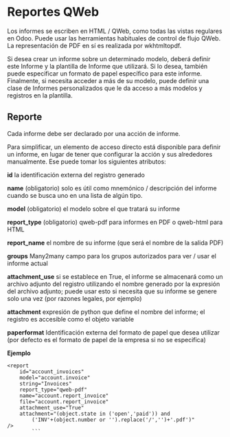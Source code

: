 # Reportes QWeb

Los informes se escriben en HTML / QWeb, como todas las vistas regulares en Odoo. 
Puede usar las herramientas habituales de control de flujo QWeb.
La representación de PDF en sí es realizada por wkhtmltopdf.

Si desea crear un informe sobre un determinado modelo, 
deberá definir este Informe y la plantilla de Informe que utilizará. 
Si lo desea, también puede especificar un formato de papel específico para este informe. 
Finalmente, si necesita acceder a más de su modelo, puede definir una clase de Informes 
personalizados que le da acceso a más modelos y registros en la plantilla.

## Reporte


Cada informe debe ser declarado por una acción de informe.

Para simplificar, un elemento de acceso directo <report> 
está disponible para definir un informe, 
en lugar de tener que configurar la acción y sus alrededores manualmente. 
Ese <report> puede tomar los siguientes atributos:

**id**
la identificación externa del registro generado

**name** (obligatorio)
solo es útil como mnemónico / descripción del informe cuando se busca uno en una lista de algún tipo.

**model** (obligatorio)
el modelo sobre el que tratará su informe

**report_type** (obligatorio)
qweb-pdf para informes en PDF o qweb-html para HTML

**report_name**
el nombre de su informe (que será el nombre de la salida PDF)

**groups**
Many2many campo para los grupos autorizados para ver / usar el informe actual

**attachment_use**
si se establece en True, el informe se almacenará como un archivo adjunto del registro utilizando el nombre generado por la expresión del archivo adjunto; puede usar esto si necesita que su informe se genere solo una vez (por razones legales, por ejemplo)

**attachment**
expresión de python que define el nombre del informe; el registro es accesible como el objeto variable

**paperformat**
Identificación externa del formato de papel que desea utilizar (por defecto es el formato de papel de la empresa si no se especifica)

**Ejemplo**
```
<report
    id="account_invoices"
    model="account.invoice"
    string="Invoices"
    report_type="qweb-pdf"
    name="account.report_invoice"
    file="account.report_invoice"
    attachment_use="True"
    attachment="(object.state in ('open','paid')) and
        ('INV'+(object.number or '').replace('/','')+'.pdf')"
/>
		```
